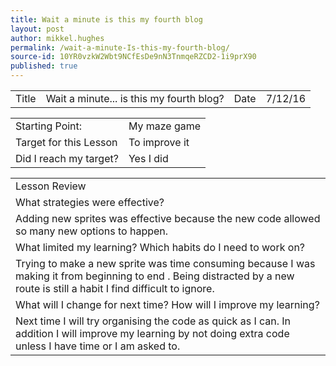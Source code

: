 ```yaml
---
title: Wait a minute is this my fourth blog
layout: post
author: mikkel.hughes
permalink: /wait-a-minute-Is-this-my-fourth-blog/
source-id: 10YR0vzkW2Wbt9NCfEsDe9nN3TnmqeRZCD2-1i9prX90
published: true
---
```

<table>
  <tr>
    <td>Title</td>
    <td>Wait a minute... is this my fourth blog? </td>
    <td>    Date</td>
    <td>7/12/16</td>
  </tr>
</table>


<table>
  <tr>
    <td>Starting Point:</td>
    <td>My maze game</td>
  </tr>
  <tr>
    <td>Target for this Lesson</td>
    <td>To improve it </td>
  </tr>
  <tr>
    <td>Did I reach my target? </td>
    <td>Yes I did</td>
  </tr>
</table>


<table>
  <tr>
    <td>Lesson Review</td>
  </tr>
  <tr>
    <td> What strategies were effective? </td>
  </tr>
  <tr>
    <td>Adding new sprites was effective because the new code allowed so many new options to happen.</td>
  </tr>
  <tr>
    <td>What limited my learning? Which habits do I need to work on? </td>
  </tr>
  <tr>
    <td>Trying to make a new sprite was time consuming because I was making it from beginning to end .
Being distracted by a new route is still a habit I find difficult to ignore.</td>
  </tr>
  <tr>
    <td>What will I change for next time? How will I improve my learning?</td>
  </tr>
  <tr>
    <td>Next time I will try organising the code as quick as I can. In addition I will improve my learning by not doing extra code unless I have time or I am asked to.</td>
  </tr>
</table>


